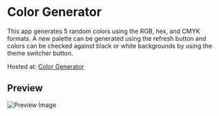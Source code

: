 # Color Generator

This app generates 5 random colors using the RGB, hex, and CMYK formats. A new palette can be generated using the refresh button and colors can be checked against black or white backgrounds by using the theme switcher button.

Hosted at: [Color Generator](https://rogue-cyborg.github.io/color-generator/)

## Preview
![Preview Image](https://gilab.com/rogue-cyborg/color-generator/blob/master/preview.png)
